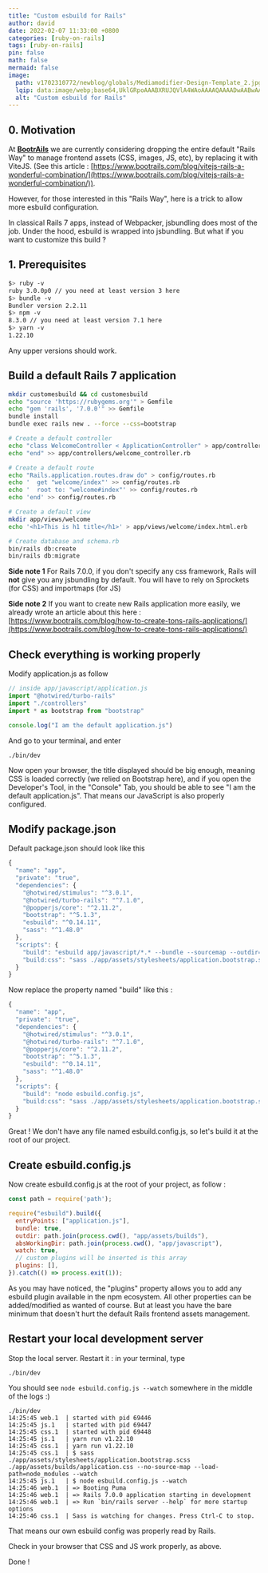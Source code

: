 ```yaml
---
title: "Custom esbuild for Rails"
author: david
date: 2022-02-07 11:33:00 +0800
categories: [ruby-on-rails]
tags: [ruby-on-rails]
pin: false
math: false
mermaid: false
image:
  path: v1702310772/newblog/globals/Mediamodifier-Design-Template_2.jpg
  lqip: data:image/webp;base64,UklGRpoAAABXRUJQVlA4WAoAAAAQAAAADwAABwAAQUxQSDIAAAARL0AmbZurmr57yyIiqE8oiG0bejIYEQTgqiDA9vqnsUSI6H+oAERp2HZ65qP/VIAWAFZQOCBCAAAA8AEAnQEqEAAIAAVAfCWkAALp8sF8rgRgAP7o9FDvMCkMde9PK7euH5M1m6VWoDXf2FkP3BqV0ZYbO6NA/VFIAAAA
  alt: "Custom esbuild for Rails"
---
```


## 0. Motivation

At <strong>[BootrAils](https://bootrails.com)</strong> we are currently considering dropping the entire default "Rails Way" to manage frontend assets (CSS, images, JS, etc), by replacing it with ViteJS. (See this article : [https://www.bootrails.com/blog/vitejs-rails-a-wonderful-combination/](https://www.bootrails.com/blog/vitejs-rails-a-wonderful-combination/)).  
  
However, for those interested in this "Rails Way", here is a trick to allow more esbuild configuration.  
  
In classical Rails 7 apps, instead of Webpacker, jsbundling does most of the job. Under the hood, esbuild is wrapped into jsbundling. But what if you want to customize this build ?

## 1. Prerequisites

```bash  
$> ruby -v  
ruby 3.0.0p0 // you need at least version 3 here  
$> bundle -v  
Bundler version 2.2.11  
$> npm -v  
8.3.0 // you need at least version 7.1 here  
$> yarn -v  
1.22.10 
```  
  
Any upper versions should work.  

## Build a default Rails 7 application

```bash  
mkdir customesbuild && cd customesbuild  
echo "source 'https://rubygems.org'" > Gemfile  
echo "gem 'rails', '7.0.0'" >> Gemfile  
bundle install  
bundle exec rails new . --force --css=bootstrap

# Create a default controller
echo "class WelcomeController < ApplicationController" > app/controllers/welcome_controller.rb
echo "end" >> app/controllers/welcome_controller.rb

# Create a default route
echo "Rails.application.routes.draw do" > config/routes.rb
echo '  get "welcome/index"' >> config/routes.rb
echo '  root to: "welcome#index"' >> config/routes.rb
echo 'end' >> config/routes.rb

# Create a default view
mkdir app/views/welcome
echo '<h1>This is h1 title</h1>' > app/views/welcome/index.html.erb

# Create database and schema.rb
bin/rails db:create
bin/rails db:migrate

```

**Side note 1** For Rails 7.0.0, if you don't specify any css framework, Rails will **not** give you any jsbundling by default. You will have to rely on Sprockets (for CSS) and importmaps (for JS)

**Side note 2** If you want to create new Rails application more easily, we already wrote an article about this here : [https://www.bootrails.com/blog/how-to-create-tons-rails-applications/](https://www.bootrails.com/blog/how-to-create-tons-rails-applications/)

## Check everything is working properly

Modify application.js as follow 

```js
// inside app/javascript/application.js
import "@hotwired/turbo-rails"
import "./controllers"
import * as bootstrap from "bootstrap"

console.log("I am the default application.js")
```

And go to your terminal, and enter

```shell
./bin/dev
```

Now open your browser, the title displayed should be big enough, meaning CSS is loaded correctly (we relied on Bootstrap here), and if you open the Developer's Tool, in the "Console" Tab, you should be able to see "I am the default application.js". That means our JavaScript is also properly configured.


## Modify package.json

Default package.json should look like this

```js
{
  "name": "app",
  "private": "true",
  "dependencies": {
    "@hotwired/stimulus": "^3.0.1",
    "@hotwired/turbo-rails": "^7.1.0",
    "@popperjs/core": "^2.11.2",
    "bootstrap": "^5.1.3",
    "esbuild": "^0.14.11",
    "sass": "^1.48.0"
  },
  "scripts": {
    "build": "esbuild app/javascript/*.* --bundle --sourcemap --outdir=app/assets/builds",
    "build:css": "sass ./app/assets/stylesheets/application.bootstrap.scss ./app/assets/builds/application.css --no-source-map --load-path=node_modules"
  }
}
```

Now replace the property named "build" like this :

```js
{
  "name": "app",
  "private": "true",
  "dependencies": {
    "@hotwired/stimulus": "^3.0.1",
    "@hotwired/turbo-rails": "^7.1.0",
    "@popperjs/core": "^2.11.2",
    "bootstrap": "^5.1.3",
    "esbuild": "^0.14.11",
    "sass": "^1.48.0"
  },
  "scripts": {
    "build": "node esbuild.config.js",
    "build:css": "sass ./app/assets/stylesheets/application.bootstrap.scss ./app/assets/builds/application.css --no-source-map --load-path=node_modules"
  }
}
```

Great ! We don't have any file named esbuild.config.js, so let's build it at the root of our project.


## Create esbuild.config.js

Now create esbuild.config.js at the root of your project, as follow :

```js
const path = require('path');

require("esbuild").build({
  entryPoints: ["application.js"],
  bundle: true,
  outdir: path.join(process.cwd(), "app/assets/builds"),
  absWorkingDir: path.join(process.cwd(), "app/javascript"),
  watch: true,
  // custom plugins will be inserted is this array
  plugins: [],
}).catch(() => process.exit(1));

```

As you may have noticed, the "plugins" property allows you to add any esbuild plugin available in the npm ecosystem. All other properties can be added/modified as wanted of course. But at least you have the bare minimum that doesn't hurt the default Rails frontend assets management.

## Restart your local development server

Stop the local server. Restart it : in your terminal, type

```shell
./bin/dev
```

You should see `node esbuild.config.js --watch` somewhere in the middle of the logs :)

```shell
./bin/dev
14:25:45 web.1  | started with pid 69446
14:25:45 js.1   | started with pid 69447
14:25:45 css.1  | started with pid 69448
14:25:45 js.1   | yarn run v1.22.10
14:25:45 css.1  | yarn run v1.22.10
14:25:45 css.1  | $ sass ./app/assets/stylesheets/application.bootstrap.scss ./app/assets/builds/application.css --no-source-map --load-path=node_modules --watch
14:25:45 js.1   | $ node esbuild.config.js --watch
14:25:46 web.1  | => Booting Puma
14:25:46 web.1  | => Rails 7.0.0 application starting in development 
14:25:46 web.1  | => Run `bin/rails server --help` for more startup options
14:25:46 css.1  | Sass is watching for changes. Press Ctrl-C to stop.
```

That means our own esbuild config was properly read by Rails.

Check in your browser that CSS and JS work properly, as above.

Done !